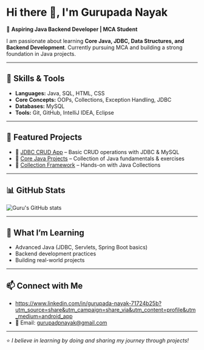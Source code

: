 # Hi there 👋, I'm Gurupada Nayak  

🎯 **Aspiring Java Backend Developer | MCA Student**  

I am passionate about learning **Core Java, JDBC, Data Structures, and Backend Development**. Currently pursuing MCA and building a strong foundation in Java projects.

---

## 🚀 Skills & Tools
- **Languages:** Java, SQL, HTML, CSS  
- **Core Concepts:** OOPs, Collections, Exception Handling, JDBC  
- **Databases:** MySQL  
- **Tools:** Git, GitHub, IntelliJ IDEA, Eclipse  

---

## 📂 Featured Projects
- 🔹 [JDBC CRUD App](https://github.com/Guru1817/JDBC_CRUD_APP) – Basic CRUD operations with JDBC & MySQL  
- 🔹 [Core Java Projects](https://github.com/Guru1817/CoreJava_Projects) – Collection of Java fundamentals & exercises  
- 🔹 [Collection Framework](https://github.com/Guru1817/Collection) – Hands-on with Java Collections  

---

## 📊 GitHub Stats
![Guru's GitHub stats](https://github-readme-stats.vercel.app/api?username=Guru1817&show_icons=true&theme=radical)  

---

## 🌱 What I’m Learning
- Advanced Java (JDBC, Servlets, Spring Boot basics)  
- Backend development practices  
- Building real-world projects  

---

## 📫 Connect with Me
- https://www.linkedin.com/in/gurupada-nayak-71724b25b?utm_source=share&utm_campaign=share_via&utm_content=profile&utm_medium=android_app
- 📧 Email: gurupadpnayak@gmail.com

---
⭐️ *I believe in learning by doing and sharing my journey through projects!*
